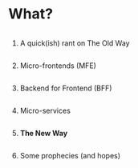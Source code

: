 # What?

<ol>
  <li><p>A quick(ish) rant on The Old Way</p></li>
  <li><p>Micro-frontends (MFE)</p></li>
  <li><p>Backend for Frontend (BFF)</p></li>
  <li><p>Micro-services</p></li>
  <li><p class="fancy-highlight"><strong>The New Way</strong></p></li>
  <li><p>Some prophecies (and hopes)</p></li>
</ol>

<!-- ./components/SelfPromo.vue -->
<SelfPromo />

<style>
  p {
    display: inline-block;
  }
</style>

<!--
I'll start off with a quick look at the way we used to do things, some of which is still kicking around.

Then, I'll give an overview of micro-frontends, backend-for-frontend and micro-services.

With that shared understanding, I'll showcase the new process and the new architecture we are moving towards.
And finally, I'll end with a look into the future.
-->
